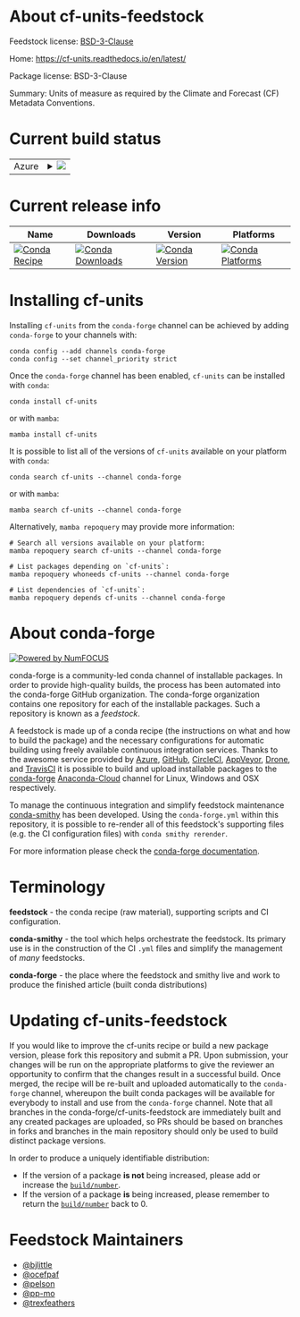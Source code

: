 About cf-units-feedstock
========================

Feedstock license: [BSD-3-Clause](https://github.com/conda-forge/cf_units-feedstock/blob/main/LICENSE.txt)

Home: https://cf-units.readthedocs.io/en/latest/

Package license: BSD-3-Clause

Summary: Units of measure as required by the Climate and Forecast (CF) Metadata Conventions.

Current build status
====================


<table>
    
  <tr>
    <td>Azure</td>
    <td>
      <details>
        <summary>
          <a href="https://dev.azure.com/conda-forge/feedstock-builds/_build/latest?definitionId=136&branchName=main">
            <img src="https://dev.azure.com/conda-forge/feedstock-builds/_apis/build/status/cf_units-feedstock?branchName=main">
          </a>
        </summary>
        <table>
          <thead><tr><th>Variant</th><th>Status</th></tr></thead>
          <tbody><tr>
              <td>linux_64_numpy1.22python3.10.____cpython</td>
              <td>
                <a href="https://dev.azure.com/conda-forge/feedstock-builds/_build/latest?definitionId=136&branchName=main">
                  <img src="https://dev.azure.com/conda-forge/feedstock-builds/_apis/build/status/cf_units-feedstock?branchName=main&jobName=linux&configuration=linux%20linux_64_numpy1.22python3.10.____cpython" alt="variant">
                </a>
              </td>
            </tr><tr>
              <td>linux_64_numpy1.22python3.8.____cpython</td>
              <td>
                <a href="https://dev.azure.com/conda-forge/feedstock-builds/_build/latest?definitionId=136&branchName=main">
                  <img src="https://dev.azure.com/conda-forge/feedstock-builds/_apis/build/status/cf_units-feedstock?branchName=main&jobName=linux&configuration=linux%20linux_64_numpy1.22python3.8.____cpython" alt="variant">
                </a>
              </td>
            </tr><tr>
              <td>linux_64_numpy1.22python3.9.____cpython</td>
              <td>
                <a href="https://dev.azure.com/conda-forge/feedstock-builds/_build/latest?definitionId=136&branchName=main">
                  <img src="https://dev.azure.com/conda-forge/feedstock-builds/_apis/build/status/cf_units-feedstock?branchName=main&jobName=linux&configuration=linux%20linux_64_numpy1.22python3.9.____cpython" alt="variant">
                </a>
              </td>
            </tr><tr>
              <td>linux_64_numpy1.23python3.11.____cpython</td>
              <td>
                <a href="https://dev.azure.com/conda-forge/feedstock-builds/_build/latest?definitionId=136&branchName=main">
                  <img src="https://dev.azure.com/conda-forge/feedstock-builds/_apis/build/status/cf_units-feedstock?branchName=main&jobName=linux&configuration=linux%20linux_64_numpy1.23python3.11.____cpython" alt="variant">
                </a>
              </td>
            </tr><tr>
              <td>linux_aarch64_numpy1.22python3.10.____cpython</td>
              <td>
                <a href="https://dev.azure.com/conda-forge/feedstock-builds/_build/latest?definitionId=136&branchName=main">
                  <img src="https://dev.azure.com/conda-forge/feedstock-builds/_apis/build/status/cf_units-feedstock?branchName=main&jobName=linux&configuration=linux%20linux_aarch64_numpy1.22python3.10.____cpython" alt="variant">
                </a>
              </td>
            </tr><tr>
              <td>linux_aarch64_numpy1.22python3.8.____cpython</td>
              <td>
                <a href="https://dev.azure.com/conda-forge/feedstock-builds/_build/latest?definitionId=136&branchName=main">
                  <img src="https://dev.azure.com/conda-forge/feedstock-builds/_apis/build/status/cf_units-feedstock?branchName=main&jobName=linux&configuration=linux%20linux_aarch64_numpy1.22python3.8.____cpython" alt="variant">
                </a>
              </td>
            </tr><tr>
              <td>linux_aarch64_numpy1.22python3.9.____cpython</td>
              <td>
                <a href="https://dev.azure.com/conda-forge/feedstock-builds/_build/latest?definitionId=136&branchName=main">
                  <img src="https://dev.azure.com/conda-forge/feedstock-builds/_apis/build/status/cf_units-feedstock?branchName=main&jobName=linux&configuration=linux%20linux_aarch64_numpy1.22python3.9.____cpython" alt="variant">
                </a>
              </td>
            </tr><tr>
              <td>linux_aarch64_numpy1.23python3.11.____cpython</td>
              <td>
                <a href="https://dev.azure.com/conda-forge/feedstock-builds/_build/latest?definitionId=136&branchName=main">
                  <img src="https://dev.azure.com/conda-forge/feedstock-builds/_apis/build/status/cf_units-feedstock?branchName=main&jobName=linux&configuration=linux%20linux_aarch64_numpy1.23python3.11.____cpython" alt="variant">
                </a>
              </td>
            </tr><tr>
              <td>linux_ppc64le_numpy1.22python3.10.____cpython</td>
              <td>
                <a href="https://dev.azure.com/conda-forge/feedstock-builds/_build/latest?definitionId=136&branchName=main">
                  <img src="https://dev.azure.com/conda-forge/feedstock-builds/_apis/build/status/cf_units-feedstock?branchName=main&jobName=linux&configuration=linux%20linux_ppc64le_numpy1.22python3.10.____cpython" alt="variant">
                </a>
              </td>
            </tr><tr>
              <td>linux_ppc64le_numpy1.22python3.8.____cpython</td>
              <td>
                <a href="https://dev.azure.com/conda-forge/feedstock-builds/_build/latest?definitionId=136&branchName=main">
                  <img src="https://dev.azure.com/conda-forge/feedstock-builds/_apis/build/status/cf_units-feedstock?branchName=main&jobName=linux&configuration=linux%20linux_ppc64le_numpy1.22python3.8.____cpython" alt="variant">
                </a>
              </td>
            </tr><tr>
              <td>linux_ppc64le_numpy1.22python3.9.____cpython</td>
              <td>
                <a href="https://dev.azure.com/conda-forge/feedstock-builds/_build/latest?definitionId=136&branchName=main">
                  <img src="https://dev.azure.com/conda-forge/feedstock-builds/_apis/build/status/cf_units-feedstock?branchName=main&jobName=linux&configuration=linux%20linux_ppc64le_numpy1.22python3.9.____cpython" alt="variant">
                </a>
              </td>
            </tr><tr>
              <td>linux_ppc64le_numpy1.23python3.11.____cpython</td>
              <td>
                <a href="https://dev.azure.com/conda-forge/feedstock-builds/_build/latest?definitionId=136&branchName=main">
                  <img src="https://dev.azure.com/conda-forge/feedstock-builds/_apis/build/status/cf_units-feedstock?branchName=main&jobName=linux&configuration=linux%20linux_ppc64le_numpy1.23python3.11.____cpython" alt="variant">
                </a>
              </td>
            </tr><tr>
              <td>osx_64_numpy1.22python3.10.____cpython</td>
              <td>
                <a href="https://dev.azure.com/conda-forge/feedstock-builds/_build/latest?definitionId=136&branchName=main">
                  <img src="https://dev.azure.com/conda-forge/feedstock-builds/_apis/build/status/cf_units-feedstock?branchName=main&jobName=osx&configuration=osx%20osx_64_numpy1.22python3.10.____cpython" alt="variant">
                </a>
              </td>
            </tr><tr>
              <td>osx_64_numpy1.22python3.8.____cpython</td>
              <td>
                <a href="https://dev.azure.com/conda-forge/feedstock-builds/_build/latest?definitionId=136&branchName=main">
                  <img src="https://dev.azure.com/conda-forge/feedstock-builds/_apis/build/status/cf_units-feedstock?branchName=main&jobName=osx&configuration=osx%20osx_64_numpy1.22python3.8.____cpython" alt="variant">
                </a>
              </td>
            </tr><tr>
              <td>osx_64_numpy1.22python3.9.____cpython</td>
              <td>
                <a href="https://dev.azure.com/conda-forge/feedstock-builds/_build/latest?definitionId=136&branchName=main">
                  <img src="https://dev.azure.com/conda-forge/feedstock-builds/_apis/build/status/cf_units-feedstock?branchName=main&jobName=osx&configuration=osx%20osx_64_numpy1.22python3.9.____cpython" alt="variant">
                </a>
              </td>
            </tr><tr>
              <td>osx_64_numpy1.23python3.11.____cpython</td>
              <td>
                <a href="https://dev.azure.com/conda-forge/feedstock-builds/_build/latest?definitionId=136&branchName=main">
                  <img src="https://dev.azure.com/conda-forge/feedstock-builds/_apis/build/status/cf_units-feedstock?branchName=main&jobName=osx&configuration=osx%20osx_64_numpy1.23python3.11.____cpython" alt="variant">
                </a>
              </td>
            </tr><tr>
              <td>osx_arm64_numpy1.22python3.10.____cpython</td>
              <td>
                <a href="https://dev.azure.com/conda-forge/feedstock-builds/_build/latest?definitionId=136&branchName=main">
                  <img src="https://dev.azure.com/conda-forge/feedstock-builds/_apis/build/status/cf_units-feedstock?branchName=main&jobName=osx&configuration=osx%20osx_arm64_numpy1.22python3.10.____cpython" alt="variant">
                </a>
              </td>
            </tr><tr>
              <td>osx_arm64_numpy1.22python3.8.____cpython</td>
              <td>
                <a href="https://dev.azure.com/conda-forge/feedstock-builds/_build/latest?definitionId=136&branchName=main">
                  <img src="https://dev.azure.com/conda-forge/feedstock-builds/_apis/build/status/cf_units-feedstock?branchName=main&jobName=osx&configuration=osx%20osx_arm64_numpy1.22python3.8.____cpython" alt="variant">
                </a>
              </td>
            </tr><tr>
              <td>osx_arm64_numpy1.22python3.9.____cpython</td>
              <td>
                <a href="https://dev.azure.com/conda-forge/feedstock-builds/_build/latest?definitionId=136&branchName=main">
                  <img src="https://dev.azure.com/conda-forge/feedstock-builds/_apis/build/status/cf_units-feedstock?branchName=main&jobName=osx&configuration=osx%20osx_arm64_numpy1.22python3.9.____cpython" alt="variant">
                </a>
              </td>
            </tr><tr>
              <td>osx_arm64_numpy1.23python3.11.____cpython</td>
              <td>
                <a href="https://dev.azure.com/conda-forge/feedstock-builds/_build/latest?definitionId=136&branchName=main">
                  <img src="https://dev.azure.com/conda-forge/feedstock-builds/_apis/build/status/cf_units-feedstock?branchName=main&jobName=osx&configuration=osx%20osx_arm64_numpy1.23python3.11.____cpython" alt="variant">
                </a>
              </td>
            </tr><tr>
              <td>win_64_numpy1.22python3.10.____cpython</td>
              <td>
                <a href="https://dev.azure.com/conda-forge/feedstock-builds/_build/latest?definitionId=136&branchName=main">
                  <img src="https://dev.azure.com/conda-forge/feedstock-builds/_apis/build/status/cf_units-feedstock?branchName=main&jobName=win&configuration=win%20win_64_numpy1.22python3.10.____cpython" alt="variant">
                </a>
              </td>
            </tr><tr>
              <td>win_64_numpy1.22python3.8.____cpython</td>
              <td>
                <a href="https://dev.azure.com/conda-forge/feedstock-builds/_build/latest?definitionId=136&branchName=main">
                  <img src="https://dev.azure.com/conda-forge/feedstock-builds/_apis/build/status/cf_units-feedstock?branchName=main&jobName=win&configuration=win%20win_64_numpy1.22python3.8.____cpython" alt="variant">
                </a>
              </td>
            </tr><tr>
              <td>win_64_numpy1.22python3.9.____cpython</td>
              <td>
                <a href="https://dev.azure.com/conda-forge/feedstock-builds/_build/latest?definitionId=136&branchName=main">
                  <img src="https://dev.azure.com/conda-forge/feedstock-builds/_apis/build/status/cf_units-feedstock?branchName=main&jobName=win&configuration=win%20win_64_numpy1.22python3.9.____cpython" alt="variant">
                </a>
              </td>
            </tr><tr>
              <td>win_64_numpy1.23python3.11.____cpython</td>
              <td>
                <a href="https://dev.azure.com/conda-forge/feedstock-builds/_build/latest?definitionId=136&branchName=main">
                  <img src="https://dev.azure.com/conda-forge/feedstock-builds/_apis/build/status/cf_units-feedstock?branchName=main&jobName=win&configuration=win%20win_64_numpy1.23python3.11.____cpython" alt="variant">
                </a>
              </td>
            </tr>
          </tbody>
        </table>
      </details>
    </td>
  </tr>
</table>

Current release info
====================

| Name | Downloads | Version | Platforms |
| --- | --- | --- | --- |
| [![Conda Recipe](https://img.shields.io/badge/recipe-cf--units-green.svg)](https://anaconda.org/conda-forge/cf-units) | [![Conda Downloads](https://img.shields.io/conda/dn/conda-forge/cf-units.svg)](https://anaconda.org/conda-forge/cf-units) | [![Conda Version](https://img.shields.io/conda/vn/conda-forge/cf-units.svg)](https://anaconda.org/conda-forge/cf-units) | [![Conda Platforms](https://img.shields.io/conda/pn/conda-forge/cf-units.svg)](https://anaconda.org/conda-forge/cf-units) |

Installing cf-units
===================

Installing `cf-units` from the `conda-forge` channel can be achieved by adding `conda-forge` to your channels with:

```
conda config --add channels conda-forge
conda config --set channel_priority strict
```

Once the `conda-forge` channel has been enabled, `cf-units` can be installed with `conda`:

```
conda install cf-units
```

or with `mamba`:

```
mamba install cf-units
```

It is possible to list all of the versions of `cf-units` available on your platform with `conda`:

```
conda search cf-units --channel conda-forge
```

or with `mamba`:

```
mamba search cf-units --channel conda-forge
```

Alternatively, `mamba repoquery` may provide more information:

```
# Search all versions available on your platform:
mamba repoquery search cf-units --channel conda-forge

# List packages depending on `cf-units`:
mamba repoquery whoneeds cf-units --channel conda-forge

# List dependencies of `cf-units`:
mamba repoquery depends cf-units --channel conda-forge
```


About conda-forge
=================

[![Powered by
NumFOCUS](https://img.shields.io/badge/powered%20by-NumFOCUS-orange.svg?style=flat&colorA=E1523D&colorB=007D8A)](https://numfocus.org)

conda-forge is a community-led conda channel of installable packages.
In order to provide high-quality builds, the process has been automated into the
conda-forge GitHub organization. The conda-forge organization contains one repository
for each of the installable packages. Such a repository is known as a *feedstock*.

A feedstock is made up of a conda recipe (the instructions on what and how to build
the package) and the necessary configurations for automatic building using freely
available continuous integration services. Thanks to the awesome service provided by
[Azure](https://azure.microsoft.com/en-us/services/devops/), [GitHub](https://github.com/),
[CircleCI](https://circleci.com/), [AppVeyor](https://www.appveyor.com/),
[Drone](https://cloud.drone.io/welcome), and [TravisCI](https://travis-ci.com/)
it is possible to build and upload installable packages to the
[conda-forge](https://anaconda.org/conda-forge) [Anaconda-Cloud](https://anaconda.org/)
channel for Linux, Windows and OSX respectively.

To manage the continuous integration and simplify feedstock maintenance
[conda-smithy](https://github.com/conda-forge/conda-smithy) has been developed.
Using the ``conda-forge.yml`` within this repository, it is possible to re-render all of
this feedstock's supporting files (e.g. the CI configuration files) with ``conda smithy rerender``.

For more information please check the [conda-forge documentation](https://conda-forge.org/docs/).

Terminology
===========

**feedstock** - the conda recipe (raw material), supporting scripts and CI configuration.

**conda-smithy** - the tool which helps orchestrate the feedstock.
                   Its primary use is in the construction of the CI ``.yml`` files
                   and simplify the management of *many* feedstocks.

**conda-forge** - the place where the feedstock and smithy live and work to
                  produce the finished article (built conda distributions)


Updating cf-units-feedstock
===========================

If you would like to improve the cf-units recipe or build a new
package version, please fork this repository and submit a PR. Upon submission,
your changes will be run on the appropriate platforms to give the reviewer an
opportunity to confirm that the changes result in a successful build. Once
merged, the recipe will be re-built and uploaded automatically to the
`conda-forge` channel, whereupon the built conda packages will be available for
everybody to install and use from the `conda-forge` channel.
Note that all branches in the conda-forge/cf-units-feedstock are
immediately built and any created packages are uploaded, so PRs should be based
on branches in forks and branches in the main repository should only be used to
build distinct package versions.

In order to produce a uniquely identifiable distribution:
 * If the version of a package **is not** being increased, please add or increase
   the [``build/number``](https://docs.conda.io/projects/conda-build/en/latest/resources/define-metadata.html#build-number-and-string).
 * If the version of a package **is** being increased, please remember to return
   the [``build/number``](https://docs.conda.io/projects/conda-build/en/latest/resources/define-metadata.html#build-number-and-string)
   back to 0.

Feedstock Maintainers
=====================

* [@bjlittle](https://github.com/bjlittle/)
* [@ocefpaf](https://github.com/ocefpaf/)
* [@pelson](https://github.com/pelson/)
* [@pp-mo](https://github.com/pp-mo/)
* [@trexfeathers](https://github.com/trexfeathers/)

